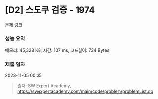 # [D2] 스도쿠 검증 - 1974 

[문제 링크](https://swexpertacademy.com/main/code/problem/problemDetail.do?contestProbId=AV5Psz16AYEDFAUq) 

### 성능 요약

메모리: 45,328 KB, 시간: 107 ms, 코드길이: 734 Bytes

### 제출 일자

2023-11-05 00:35



> 출처: SW Expert Academy, https://swexpertacademy.com/main/code/problem/problemList.do